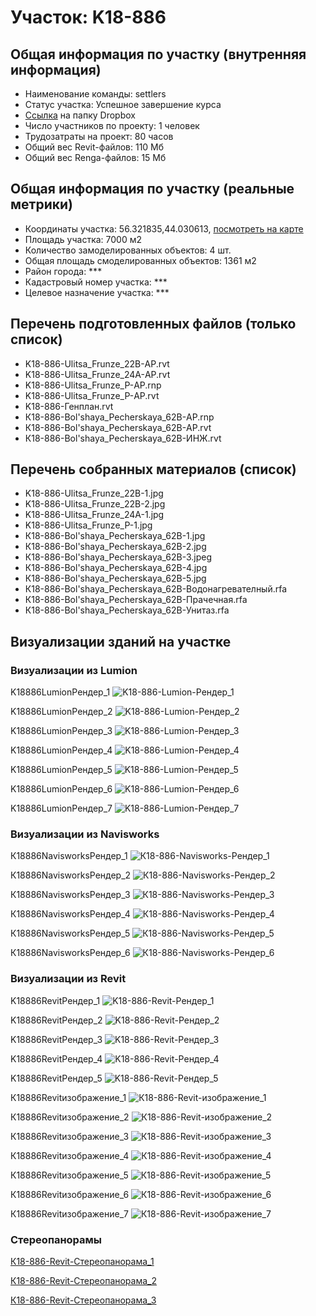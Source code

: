 # Участок: K18-886
## Общая информация по участку (внутренняя информация)
+ Наименование команды: settlers
+ Статус участка: Успешное завершение курса
+ [Ссылка](https://www.dropbox.com/sh/wvvgv1nw1iqred9/AADM8lPekursV7-tB8AkeTzZa/K18_886?dl=0) на папку Dropbox
+ Число участников по проекту: 1 человек
+ Трудозатраты на проект: 80 часов
+ Общий вес Revit-файлов: 110 Мб
+ Общий вес Renga-файлов: 15 Мб
## Общая информация по участку (реальные метрики)
+ Координаты участка: 56.321835,44.030613, [посмотреть на карте](yandex.ru/maps/47/nizhny-novgorod/?ll=56.321835%2C44.030613&z=19)
+ Площадь участка: 7000 м2
+ Количество замоделированных объектов: 4 шт.
+ Общая площадь смоделированных объектов: 1361 м2
+ Район города: *** 
+ Кадастровый номер участка: *** 
+ Целевое назначение участка: *** 
## Перечень подготовленных файлов (только список)
+ K18-886-Ulitsa_Frunze_22B-АР.rvt
+ K18-886-Ulitsa_Frunze_24A-АР.rvt
+ K18-886-Ulitsa_Frunze_P-АР.rnp
+ K18-886-Ulitsa_Frunze_P-АР.rvt
+ K18-886-Генплан.rvt
+ К18-886-Bol'shaya_Pecherskaya_62B-АР.rnp
+ К18-886-Bol'shaya_Pecherskaya_62B-АР.rvt
+ К18-886-Bol'shaya_Pecherskaya_62B-ИНЖ.rvt
## Перечень собранных материалов (список)
+ K18-886-Ulitsa_Frunze_22B-1.jpg
+ K18-886-Ulitsa_Frunze_22B-2.jpg
+ K18-886-Ulitsa_Frunze_24A-1.jpg
+ K18-886-Ulitsa_Frunze_P-1.jpg
+ К18-886-Bol'shaya_Pecherskaya_62B-1.jpg
+ К18-886-Bol'shaya_Pecherskaya_62B-2.jpg
+ К18-886-Bol'shaya_Pecherskaya_62B-3.jpeg
+ К18-886-Bol'shaya_Pecherskaya_62B-4.jpg
+ К18-886-Bol'shaya_Pecherskaya_62B-5.jpg
+ К18-886-Bol'shaya_Pecherskaya_62B-Водонагревателный.rfa
+ К18-886-Bol'shaya_Pecherskaya_62B-Прачечная.rfa
+ К18-886-Bol'shaya_Pecherskaya_62B-Унитаз.rfa
## Визуализации зданий на участке
### Визуализации из Lumion
K18886LumionРендер_1
![K18-886-Lumion-Рендер_1](/Images/K18_886/K18-886-Lumion-Рендер_1_Compressed.jpg)

K18886LumionРендер_2
![K18-886-Lumion-Рендер_2](/Images/K18_886/K18-886-Lumion-Рендер_2_Compressed.jpg)

K18886LumionРендер_3
![K18-886-Lumion-Рендер_3](/Images/K18_886/K18-886-Lumion-Рендер_3_Compressed.jpg)

K18886LumionРендер_4
![K18-886-Lumion-Рендер_4](/Images/K18_886/K18-886-Lumion-Рендер_4_Compressed.jpg)

K18886LumionРендер_5
![K18-886-Lumion-Рендер_5](/Images/K18_886/K18-886-Lumion-Рендер_5_Compressed.jpg)

K18886LumionРендер_6
![K18-886-Lumion-Рендер_6](/Images/K18_886/K18-886-Lumion-Рендер_6_Compressed.jpg)

K18886LumionРендер_7
![K18-886-Lumion-Рендер_7](/Images/K18_886/K18-886-Lumion-Рендер_7_Compressed.jpg)

### Визуализации из Navisworks
К18886NavisworksРендер_1
![К18-886-Navisworks-Рендер_1](/Images/K18_886/К18-886-Navisworks-Рендер_1_Compressed.jpg)

К18886NavisworksРендер_2
![К18-886-Navisworks-Рендер_2](/Images/K18_886/К18-886-Navisworks-Рендер_2_Compressed.jpg)

К18886NavisworksРендер_3
![К18-886-Navisworks-Рендер_3](/Images/K18_886/К18-886-Navisworks-Рендер_3_Compressed.jpg)

К18886NavisworksРендер_4
![К18-886-Navisworks-Рендер_4](/Images/K18_886/К18-886-Navisworks-Рендер_4_Compressed.jpg)

К18886NavisworksРендер_5
![К18-886-Navisworks-Рендер_5](/Images/K18_886/К18-886-Navisworks-Рендер_5_Compressed.jpg)

К18886NavisworksРендер_6
![К18-886-Navisworks-Рендер_6](/Images/K18_886/К18-886-Navisworks-Рендер_6_Compressed.jpg)

### Визуализации из Revit
K18886RevitРендер_1
![K18-886-Revit-Рендер_1](/Images/K18_886/K18-886-Revit-Рендер_1_Compressed.jpg)

K18886RevitРендер_2
![K18-886-Revit-Рендер_2](/Images/K18_886/K18-886-Revit-Рендер_2_Compressed.jpg)

K18886RevitРендер_3
![K18-886-Revit-Рендер_3](/Images/K18_886/K18-886-Revit-Рендер_3_Compressed.jpg)

K18886RevitРендер_4
![K18-886-Revit-Рендер_4](/Images/K18_886/K18-886-Revit-Рендер_4_Compressed.jpg)

K18886RevitРендер_5
![K18-886-Revit-Рендер_5](/Images/K18_886/K18-886-Revit-Рендер_5_Compressed.jpg)

К18886Revitизображение_1
![К18-886-Revit-изображение_1](/Images/K18_886/К18-886-Revit-изображение_1_Compressed.jpg)

К18886Revitизображение_2
![К18-886-Revit-изображение_2](/Images/K18_886/К18-886-Revit-изображение_2_Compressed.jpg)

К18886Revitизображение_3
![К18-886-Revit-изображение_3](/Images/K18_886/К18-886-Revit-изображение_3_Compressed.jpg)

К18886Revitизображение_4
![К18-886-Revit-изображение_4](/Images/K18_886/К18-886-Revit-изображение_4_Compressed.jpg)

К18886Revitизображение_5
![К18-886-Revit-изображение_5](/Images/K18_886/К18-886-Revit-изображение_5_Compressed.jpg)

К18886Revitизображение_6
![К18-886-Revit-изображение_6](/Images/K18_886/К18-886-Revit-изображение_6_Compressed.jpg)

К18886Revitизображение_7
![К18-886-Revit-изображение_7](/Images/K18_886/К18-886-Revit-изображение_7_Compressed.jpg)

### Стереопанорамы
[К18-886-Revit-Стереопанорама_1](https://pano.autodesk.com/pano.html?url=jpgs/d38874d3-52d7-4998-bafa-bb9072642c63&version=2)

[К18-886-Revit-Стереопанорама_2](https://pano.autodesk.com/pano.html?url=jpgs/34ecdc89-b3e0-485e-b100-2ebde7a3470c&version=2)

[К18-886-Revit-Стереопанорама_3](https://pano.autodesk.com/pano.html?url=jpgs/691a0ec6-e389-4284-9e02-cf2daa4ffd9f&version=2)

